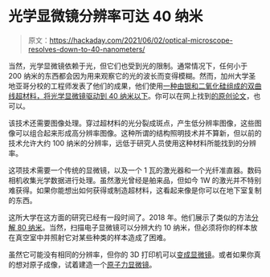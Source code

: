 # 光学显微镜分辨率可达 40 纳米

> 原文：<https://hackaday.com/2021/06/02/optical-microscope-resolves-down-to-40-nanometers/>

当然，光学显微镜依赖于光，但它们也受到光的限制。通常情况下，任何小于 200 纳米的东西都会因为用来观察它的光的波长而变得模糊。然而，加州大学圣地亚哥分校的工程师发表了他们的成果，他们使用[一种由银和二氧化硅组成的双曲线超材料，将光学显微镜驱动到 40 纳米以下](https://phys.org/news/2021-06-light-shrinking-material-ordinary-microscope-super.html)。你可以在网上找到[的原创论文](https://www.nature.com/articles/s41467-021-21835-8.pdf)，也可以。

该技术还需要图像处理。穿过超材料的光分裂成斑点，产生低分辨率图像，这些图像可以组合起来形成高分辨率图像。这种所谓的结构照明技术并不算新，但以前的技术允许大约 100 纳米的分辨率，远低于研究人员使用这种材料所能找到的分辨率。

这项技术需要一个传统的显微镜，以及一个 1 瓦的激光器和一个光纤准直器。数码相机收集光学数据进行处理。虽然激光曾经是舶来品，但如今 1W 的激光并不特别难获得。如果你能想出如何获得或制造超材料，这看起来像是你可以在地下室复制的东西。

这所大学在这方面的研究已经有一段时间了。2018 年。他们展示了类似的方法[分解 80 纳米](https://escholarship.org/uc/item/81w0w64w)。当然，扫描电子显微镜可以分辨大约 10 纳米，但必须将你的样本放在真空室中并照射它对某些种类的样本造成了困难。

虽然它可能没有相同的分辨率，但你的 3D 打印机可以[变成显微镜](https://hackaday.com/2021/02/26/modified-3d-printer-makes-a-great-microscope-too/)。或者如果你真的想对原子成像，试着建造一个[原子力显微镜](https://hackaday.com/2014/04/29/a-diy-atomic-force-microscope/)。